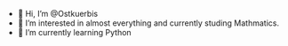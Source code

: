 - 👋 Hi, I’m @Ostkuerbis
- 👀 I’m interested in almost everything and currently studing Mathmatics.
- 🌱 I’m currently learning Python

<!---
Ostkuerbis/Ostkuerbis is a ✨ special ✨ repository because its `README.md` (this file) appears on your GitHub profile.
You can click the Preview link to take a look at your changes.
--->

